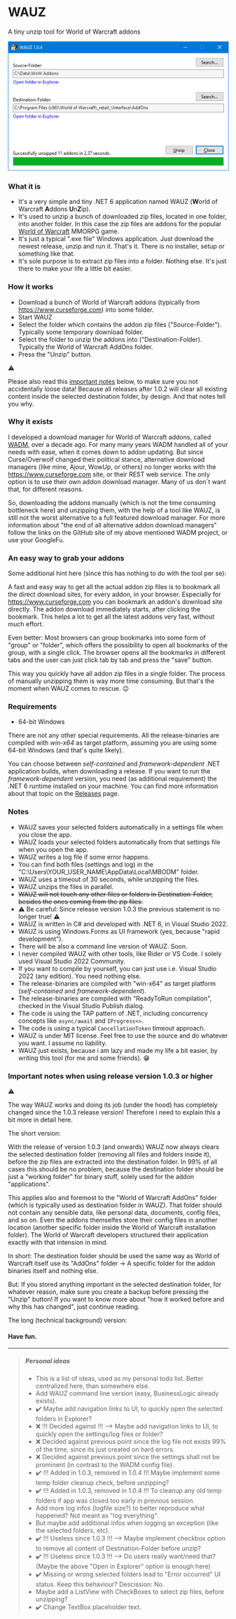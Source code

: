 # WAUZ
A tiny unzip tool for World of Warcraft addons

![WAUZ](screenshot.png)

### What it is

- It's a very simple and tiny .NET 6 application named WAUZ (**W**orld of Warcraft **A**ddons **U**n**Z**ip).
- It's used to unzip a bunch of downloaded zip files, located in one folder, into another folder. In this case the zip files are addons for the popular [World of Warcraft](https://worldofwarcraft.com) MMORPG game.
- It's just a typical ".exe file" Windows application. Just download the newest release, unzip and run it. That's it. There is no installer, setup or something like that.
- It's sole purpose is to extract zip files into a folder. Nothing else. It's just there to make your life a little bit easier. 

### How it works

- Download a bunch of World of Warcraft addons (typically from https://www.curseforge.com) into some folder.
- Start WAUZ
- Select the folder which contains the addon zip files ("Source-Folder"). Typically some temporary download folder.
- Select the folder to unzip the addons into ("Destination-Folder). Typically the World of Warcraft AddOns folder.
- Press the "Unzip" button.

:warning:

Please also read this [important notes](#important-notes-when-using-release-version-103-or-higher) below, to make sure you not accidentally loose data! Because all releases after 1.0.2 will clear all existing content inside the selected destination folder, by design. And that notes tell you why.

### Why it exists
I developed a download manager for World of Warcraft addons, called [WADM](https://github.com/mbodm/wadm), over a decade ago. For many many years WADM handled all of your needs with ease, when it comes down to addon updating. But since Curse/Overwolf changed their political stance, alternative download managers (like mine, Ajour, WowUp, or others) no longer works with the https://www.curseforge.com site, or their REST web service. The only option is to use their own addon download manager. Many of us don´t want that, for different reasons.

So, downloading the addons manually (which is not the time consuming bottleneck here) and unzipping them, with the help of a tool like WAUZ, is still not the worst alternative to a full featured download manager. For more information about "the end of all alternative addon download managers" follow the links on the GitHub site of my above mentioned WADM project, or use your GoogleFu.

### An easy way to grab your addons

Some additional hint here (since this has nothing to do with the tool per se):

A fast and easy way to get all the actual addon zip files is to bookmark all the direct download sites, for every addon, in your browser. Especially for https://www.curseforge.com you can bookmark an addon's download site directly. The addon download immediately starts, after clicking the bookmark. This helps a lot to get all the latest addons very fast, without much effort.

Even better: Most browsers can group bookmarks into some form of "group" or "folder", which offers the possibility to open all bookmarks of the group, with a single click. The browser opens all the bookmarks in different tabs and the user can just click tab by tab and press the "save" button.

This way you quickly have all addon zip files in a single folder. The process of manually unzipping them is way more time consuming. But that's the moment when WAUZ comes to rescue. :wink:

### Requirements

- 64-bit Windows

There are not any other special requirements. All the release-binaries are compiled with _win-x64_ as target platform, assuming you are using some 64-bit Windows (and that's quite likely).

You can choose between _self-contained_ and _framework-dependent_ .NET application builds, when downloading a release. If you want to run the _framework-dependent_ version, you need (as additional requirement) the .NET 6 runtime installed on your machine. You can find more information about that topic on the [Releases](https://github.com/mbodm/wauz/releases) page.

### Notes
- WAUZ saves your selected folders automatically in a settings file when you close the app.
- WAUZ loads your selected folders automatically from that settings file when you open the app.
- WAUZ writes a log file if some error happens.
- You can find both files (settings and log) in the "C:\Users\YOUR_USER_NAME\AppData\Local\MBODM" folder.
- WAUZ uses a timeout of 30 seconds, while unzipping the files.
- WAUZ unzips the files in parallel.
- ~~WAUZ will not touch any other files or folders in Destination-Folder, besides the ones coming from the zip files.~~
- :warning: Be careful: Since release version 1.0.3 the previous statement is no longer true! :warning:
- WAUZ is written in C# and developed with .NET 6, in Visual Studio 2022.
- WAUZ is using Windows.Forms as UI framework (yes, because "rapid development").
- There will be also a command line version of WAUZ. Soon.
- I never compiled WAUZ with other tools, like Rider or VS Code. I solely used Visual Studio 2022 Community.
- If you want to compile by yourself, you can just use i.e. Visual Studio 2022 (any edition). You need nothing else.
- The release-binaries are compiled with "win-x64" as target platform (_self-contained_ and _framework-dependent_).
- The release-binaries are compiled with "ReadyToRun compilation", checked in the Visual Studio Publish dialog.
- The code is using the TAP pattern of .NET, including concurrency concepts like `async/await` and `IProgress<>`.
- The code is using a typical `CancellationToken` timeout approach.
- WAUZ is under MIT license. Feel free to use the source and do whatever you want. I assume no liability.
- WAUZ just exists, because i am lazy and made my life a bit easier, by writing this tool (for me and some friends). :grin:

### Important notes when using release version 1.0.3 or higher

:warning:

The way WAUZ works and doing its job (under the hood) has completely changed since the 1.0.3 release version! Therefore i need to explain this a bit more in detail here.

The short version:

With the release of version 1.0.3 (and onwards) WAUZ now always clears the selected destination folder (removing all files and folders inside it), before the zip files are extracted into the destination folder. In 99% of all cases this should be no problem, because the destination folder should be just a "working folder" for binary stuff, solely used for the addon "applications".

This applies also and foremost to the "World of Warcraft AddOns" folder (which is typically used as destination folder in WAUZ). That folder should not contain any sensible data, like personal data, documents, config files, and so on. Even the addons themselfes store their config files in another location (another specific folder inside the World of Warcraft installation folder). The World of Warcraft developers structured their application exactly with that intension in mind.

In short: The destination folder should be used the same way as World of Warcraft itself use its "AddOns" folder -> A specific folder for the addon binaries itself and nothing else.

But: If you stored anything important in the selected destination folder, for whatever reason, make sure you create a backup before pressing the "Unzip" button! If you want to know more about "how it worked before and why this has changed", just continue reading.

The long (technical background) version:

<!--

How it worked before version 1.0.3 was released?

In the past WAUZ first unzipped an addon zip file into a temp folder (a folder with some random generated name, under the user´s temp folder, in "C:\Users\XXX\AppData\Local\Temp"), specific to that addon unzip file. Then WAUZ inspected the name of every file and folder (let´s call it "source" here) inside that temp folder and checked if the destination folder also contains a file or folder with that name (let´s call it "target" here). If existing, WAUZ deleted specifically that "target" inside the destination folder (this is the important part here). And then WAUZ moved the "source" to the destination folder. WAUZ repeated exactly this approach for every single addon zip file. The result of this was: _"WAUZ will not touch any other files or folders in Destination-Folder, besides the ones coming from the zip file."_, as mentioned in the [notes](#Notes) above

Why this has changed?

While the above approach has the big benefit of _"not touching any other files or folders in the selected destination folder, besides the ones coming from the zip file"_, when you look at it from a data security point of view, this also has a downside: Some addons (and their content, the files/folders) change over time. And since the only files/folders that are deleted in the destination folder, are the files/folders (filenames/foldernames) that are also included in an actual addon zip file, the leftover data junk and clutter (of older addon files/folders) gets more and bigger over time. This means: Exactly the same thing that helps with "not deleting any additional data" is also the reason for "leftover data junk and clutter". Since there is no way to get "the best of both worlds" i had to decide for one or the other. And since the typical addons destination folder is just some "binaries" folder and typically not contains any data to backup, i decided to stick with the "clear destination folder completely, before unzipping the addons into it" approach.

More technical background and thoughts

There are a few ways, the unzip process can be handled, in general. Let´s quickly have a look at them:

- Approach 1:
Remove all content inside the destination folder (the old/existing addon files and folders) first, before even start the unzip process. Then unzip all addons directly into the destination folder. This is the approach release version 1.0.3 uses now.
- Approach 2:
Unzip all addons in separate temp folders. When no error occurred, while unzipping, just replace every file/folder in the destination folder with the ones from the temp folder. This is the approach release version 1.0.0-1.0.2 used.
- Approach 3:
Unzip all addons first, into a single temp folder. Then remove all files/folders in the destination folder and move all files/folders from temp folder to destination folder.
-->

#### Have fun.

---

> ##### Personal ideas
> - This is a list of ideas, used as my personal todo list. Better centralized here, than somewhere else.
> - Add WAUZ command line version (easy, BusinessLogic already exists).
> - :heavy_check_mark: Maybe add navigation links to UI, to quickly open the selected folders in Explorer?
> - :x: !!! Decided against !!! --> Maybe add navigation links to UI, to quickly open the settings/log files or folder?
> - :x: Decided against previous point since the log file not exists 99% of the time, since its just created on hard errors.
> - :x: Decided against previous point since the settings shall not be prominent (in contrast to the WADM config file).
> - :heavy_check_mark: !!! Added in 1.0.3, removed in 1.0.4 !!! Maybe implement some temp folder cleanup check, before unzipping?
> - :heavy_check_mark: !!! Added in 1.0.3, removed in 1.0.4 !!! To cleanup any old temp folders if app was closed too early in previous session.
> - Add more log infos (logfile size?) to better reproduce what happened? Not meant as "log everything".
> - But maybe add additional infos when logging an exception (like the selected folders, etc).
> - :heavy_check_mark: !!! Useless since 1.0.3 !!! --> Maybe implement checkbox option to remove all content of Destination-Folder before unzip?
> - :heavy_check_mark: !!! Useless since 1.0.3 !!! --> Do users really want/need that? (Maybe the above "Open in Explorer" option is enough here)
> - :heavy_check_mark: Missing or wrong selected folders lead to "Error occurred" UI status. Keep this behaviour? Descission: No.
> - Maybe add a ListView with CheckBoxes to select zip files, before unzipping?
> - :heavy_check_mark: Change TextBox placeholder text.
